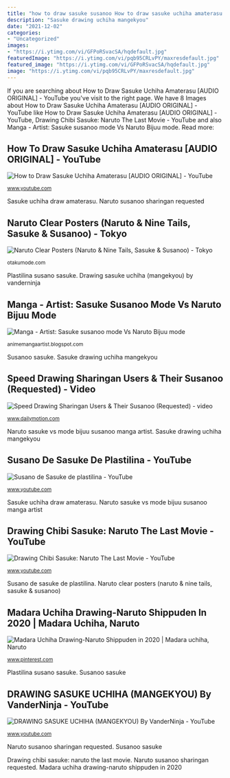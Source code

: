 ```yaml
---
title: "how to draw sasuke susanoo How to draw sasuke uchiha amaterasu [audio original]"
description: "Sasuke drawing uchiha mangekyou"
date: "2021-12-02"
categories:
- "Uncategorized"
images:
- "https://i.ytimg.com/vi/GFPoRSvacSA/hqdefault.jpg"
featuredImage: "https://i.ytimg.com/vi/pqb95CRLvPY/maxresdefault.jpg"
featured_image: "https://i.ytimg.com/vi/GFPoRSvacSA/hqdefault.jpg"
image: "https://i.ytimg.com/vi/pqb95CRLvPY/maxresdefault.jpg"
---
```


If you are searching about How to Draw Sasuke Uchiha Amaterasu [AUDIO ORIGINAL] - YouTube you've visit to the right page. We have 8 Images about How to Draw Sasuke Uchiha Amaterasu [AUDIO ORIGINAL] - YouTube like How to Draw Sasuke Uchiha Amaterasu [AUDIO ORIGINAL] - YouTube, Drawing Chibi Sasuke: Naruto The Last Movie - YouTube and also Manga - Artist: Sasuke susanoo mode Vs Naruto Bijuu mode. Read more:

## How To Draw Sasuke Uchiha Amaterasu [AUDIO ORIGINAL] - YouTube

![How to Draw Sasuke Uchiha Amaterasu [AUDIO ORIGINAL] - YouTube](https://i.ytimg.com/vi/_9zl1OWdAas/maxresdefault.jpg "Susanoo sasuke")

<small>www.youtube.com</small>

Sasuke uchiha draw amaterasu. Naruto susanoo sharingan requested

## Naruto Clear Posters (Naruto &amp; Nine Tails, Sasuke &amp; Susanoo) - Tokyo

![Naruto Clear Posters (Naruto &amp; Nine Tails, Sasuke &amp; Susanoo) - Tokyo](https://resize.cdn.otakumode.com/full/shop/product/5d9cf4cbb7e9432a8ecb37f32fd7704e.jpg "Madara uchiha drawing-naruto shippuden in 2020")

<small>otakumode.com</small>

Plastilina susano sasuke. Drawing sasuke uchiha (mangekyou) by vanderninja

## Manga - Artist: Sasuke Susanoo Mode Vs Naruto Bijuu Mode

![Manga - Artist: Sasuke susanoo mode Vs Naruto Bijuu mode](http://4.bp.blogspot.com/-OBhTmsrGMKM/UCuYgruzymI/AAAAAAAAA8g/40VMpn0O2DU/s1600/386780_467819323241927_856392086_n.jpg "Madara uchiha drawing-naruto shippuden in 2020")

<small>animemangaartist.blogspot.com</small>

Susanoo sasuke. Sasuke drawing uchiha mangekyou

## Speed Drawing Sharingan Users &amp; Their Susanoo (Requested) - Video

![Speed Drawing Sharingan Users &amp; Their Susanoo (Requested) - video](https://s1.dmcdn.net/v/LGVDC1Up2BHdp71dF/526x297 "Naruto clear posters (naruto &amp; nine tails, sasuke &amp; susanoo)")

<small>www.dailymotion.com</small>

Naruto sasuke vs mode bijuu susanoo manga artist. Sasuke drawing uchiha mangekyou

## Susano De Sasuke De Plastilina - YouTube

![Susano de Sasuke de plastilina - YouTube](https://i.ytimg.com/vi/GFPoRSvacSA/hqdefault.jpg "Speed drawing sharingan users &amp; their susanoo (requested)")

<small>www.youtube.com</small>

Sasuke uchiha draw amaterasu. Naruto sasuke vs mode bijuu susanoo manga artist

## Drawing Chibi Sasuke: Naruto The Last Movie - YouTube

![Drawing Chibi Sasuke: Naruto The Last Movie - YouTube](https://i.ytimg.com/vi/oLPp6yyWeJE/maxresdefault.jpg "Susano de sasuke de plastilina")

<small>www.youtube.com</small>

Susano de sasuke de plastilina. Naruto clear posters (naruto &amp; nine tails, sasuke &amp; susanoo)

## Madara Uchiha Drawing-Naruto Shippuden In 2020 | Madara Uchiha, Naruto

![Madara Uchiha Drawing-Naruto Shippuden in 2020 | Madara uchiha, Naruto](https://i.pinimg.com/736x/26/f2/4e/26f24e2a74be500695ba1f16f2ab4693.jpg "How to draw sasuke uchiha amaterasu [audio original]")

<small>www.pinterest.com</small>

Plastilina susano sasuke. Susanoo sasuke

## DRAWING SASUKE UCHIHA (MANGEKYOU) By VanderNinja - YouTube

![DRAWING SASUKE UCHIHA (MANGEKYOU) By VanderNinja - YouTube](https://i.ytimg.com/vi/pqb95CRLvPY/maxresdefault.jpg "Naruto clear posters (naruto &amp; nine tails, sasuke &amp; susanoo)")

<small>www.youtube.com</small>

Naruto susanoo sharingan requested. Susanoo sasuke

Drawing chibi sasuke: naruto the last movie. Naruto susanoo sharingan requested. Madara uchiha drawing-naruto shippuden in 2020
